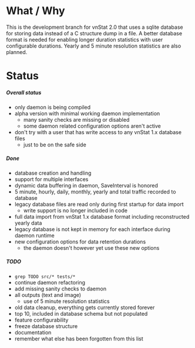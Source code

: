 # What / Why

This is the development branch for vnStat 2.0 that uses a sqlite database
for storing data instead of a C structure dump in a file. A better database
format is needed for enabling longer duration statistics with user
configurable durations. Yearly and 5 minute resolution statistics are also planned.

# Status

##### Overall status

  * only daemon is being compiled
  * alpha version with minimal working daemon implementation
    * many sanity checks are missing or disabled
    * some daemon related configuration options aren't active
  * don't try with a user that has write access to any vnStat 1.x database files
    * just to be on the safe side

##### Done

  * database creation and handling
  * support for multiple interfaces
  * dynamic data buffering in daemon, SaveInterval is honored
  * 5 minute, hourly, daily, monthly, yearly and total traffic recorded to database
  * legacy database files are read only during first startup for data import
    * write support is no longer included in code
  * full data import from vnStat 1.x database format including reconstructed yearly data
  * legacy database is not kept in memory for each interface during daemon runtime
  * new configuration options for data retention durations
    * the daemon doesn't however yet use these new options

##### TODO

  * `grep TODO src/* tests/*`
  * continue daemon refactoring
  * add missing sanity checks to daemon
  * all outputs (text and image)
    * use of 5 minute resolution statistics
  * old data cleanup, everything gets currently stored forever
  * top 10, included in database schema but not populated
  * feature configurability
  * freeze database structure
  * documentation
  * remember what else has been forgotten from this list

